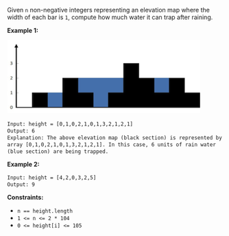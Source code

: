 Given `n` non-negative integers representing an elevation map where the width of each bar is `1`, compute how much water it can trap after raining.


__Example 1:__

<img src="../src/Asset/rainwatertrap.png" height="170" width="450">

```
Input: height = [0,1,0,2,1,0,1,3,2,1,2,1]
Output: 6
Explanation: The above elevation map (black section) is represented by array [0,1,0,2,1,0,1,3,2,1,2,1]. In this case, 6 units of rain water (blue section) are being trapped.
```

__Example 2:__

```
Input: height = [4,2,0,3,2,5]
Output: 9
```

__Constraints:__

* `n == height.length`
* `1 <= n <= 2 * 104`
* `0 <= height[i] <= 105`
